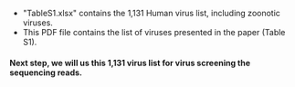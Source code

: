 - "TableS1.xlsx" contains the 1,131 Human virus list, including zoonotic viruses.
- This PDF file contains the list of viruses presented in the paper (Table S1).

#### Next step, we will us this 1,131 virus list for virus screening the sequencing reads.
